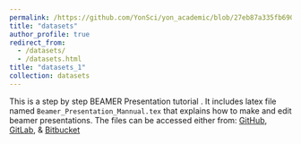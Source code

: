 ```yaml
---
permalink: /https://github.com/YonSci/yon_academic/blob/27eb87a335fb6904eb98b16a8a232261e089096c/_datasets/datasets_1.md
title: "datasets"
author_profile: true
redirect_from: 
  - /datasets/
  - /datasets.html
title: "datasets_1"
collection: datasets 
---
```

This is a step by step BEAMER Presentation tutorial . It includes latex file named `Beamer_Presentation_Mannual.tex` that  explains how to make and edit  beamer presentations. The files can be accessed either from: [GitHub](https://github.com/YonSci/Beamer-Tutorial), [GitLab](https://gitlab.com/YonSci/Beamer-Tutorial), & 
[Bitbucket](https://bitbucket.org/YonSci/beamer-tutorial)
